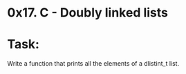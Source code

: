 # 0x17. C - Doubly linked lists
# Task:
Write a function that prints all the elements of a dlistint_t list.
